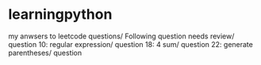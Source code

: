 # learningpython
my anwsers to leetcode questions/
Following question needs review/
question 10: regular expression/
question 18: 4 sum/
question 22: generate parentheses/
question
